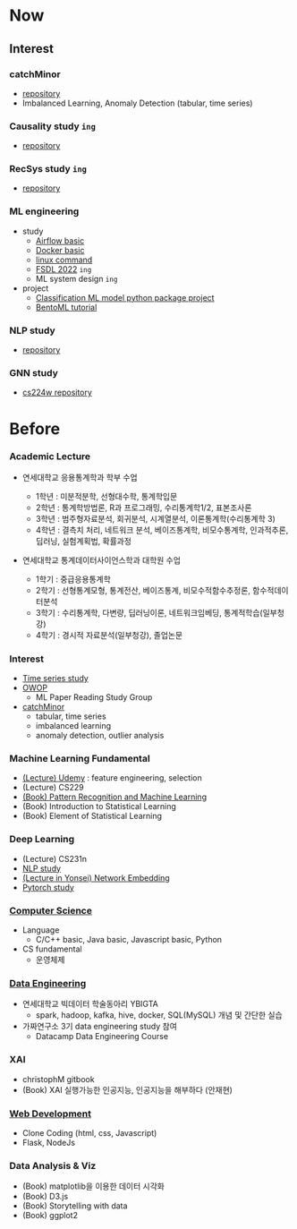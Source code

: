 # Now
## Interest
### catchMinor
- [repository](https://github.com/minsoo9506/catchMinor)
- Imbalanced Learning, Anomaly Detection (tabular, time series)
### Causality study `ing`
- [repository](https://github.com/minsoo9506/causality-study)
### RecSys study `ing`
- [repository](https://github.com/minsoo9506/RecSys-study)

### ML engineering
- study
  - [Airflow basic](https://minsoo9506.github.io/categories/airflow/) 
  - [Docker basic](https://minsoo9506.github.io/categories/docker/)
  - [linux command](https://minsoo9506.github.io/04-linux-udemy/)
  - [FSDL 2022](https://github.com/minsoo9506/FSDL2022-study) `ing`
  - ML system design `ing`
- project
  - [Classification ML model python package project](https://github.com/minsoo9506/fraudDetection)
  - [BentoML tutorial](https://github.com/minsoo9506/BentoML-model-serving)
### NLP study
- [repository](https://github.com/minsoo9506/NLP-study)
### GNN study
- [cs224w repository](https://github.com/minsoo9506/cs224w-study)

# Before
### Academic Lecture
- 연세대학교 응용통계학과 학부 수업
  - 1학년 : 미분적분학, 선형대수학, 통계학입문
  - 2학년 : 통계학방법론, R과 프로그래밍, 수리통계학1/2, 표본조사론
  - 3학년 : 범주형자료분석, 회귀분석, 시계열분석, 이론통계학(수리통계학 3)
  - 4학년 : 결측치 처리, 네트워크 분석, 베이즈통계학, 비모수통계학, 인과적추론, 딥러닝, 실험계획법, 확률과정

- 연세대학교 통계데이터사이언스학과 대학원 수업
  - 1학기 : 중급응용통계학
  - 2학기 : 선형통계모형, 통계전산, 베이즈통계, 비모수적함수추정론, 함수적데이터분석
  - 3학기 : 수리통계학, 다변량, 딥러닝이론, 네트워크임베딩, 통계적학습(일부청강)
  - 4학기 : 경시적 자료분석(일부청강), 졸업논문

### Interest
- [Time series study](https://github.com/minsoo9506/time-series-study)
- [OWOP](https://github.com/minsoo9506/OWOP)
  - ML Paper Reading Study Group
- [catchMinor](https://github.com/minsoo9506/catchMinor)
  - tabular, time series
  - imbalanced learning
  - anomaly detection, outlier analysis 

### Machine Learning Fundamental
- [(Lecture) Udemy](https://github.com/minsoo9506/udemy_FE_FS) : feature engineering, selection
- (Lecture) CS229
- [(Book) Pattern Recognition and Machine Learning](https://minsoo9506.github.io/contact/)
- (Book) Introduction to Statistical Learning
- (Book) Element of Statistical Learning

### Deep Learning
- (Lecture) CS231n
- [NLP study](https://github.com/minsoo9506/NLP-study)
- [(Lecture in Yonsei) Network Embedding](https://github.com/minsoo9506/network-embedding)
- [Pytorch study](https://github.com/minsoo9506/pytorch-study)

### [Computer Science](https://github.com/minsoo9506/computer-science-study)
- Language
  - C/C++ basic, Java basic, Javascript basic, Python
- CS fundamental
  - 운영체제

### [Data Engineering](https://github.com/minsoo9506/data-engineering-study)
  - 연세대학교 빅데이터 학술동아리 YBIGTA
    - spark, hadoop, kafka, hive, docker, SQL(MySQL) 개념 및 간단한 실습
  - 가짜연구소 3기 data engineering study 참여
    - Datacamp Data Engineering Course

### XAI
  - christophM gitbook
  - (Book) XAI 실행가능한 인공지능, 인공지능을 해부하다 (안재현)

### [Web Development](https://github.com/minsoo9506/web-dev-study)
  - Clone Coding (html, css, Javascript)
  - Flask, NodeJs

### Data Analysis & Viz
- (Book) matplotlib을 이용한 데이터 시각화
- (Book) D3.js
- (Book) Storytelling with data
- (Book) ggplot2

